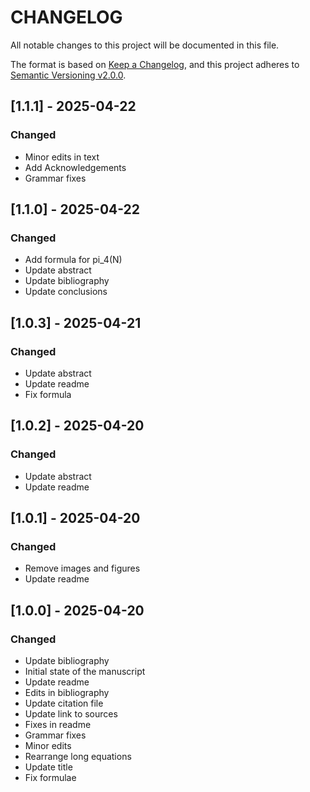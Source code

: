 # CHANGELOG

All notable changes to this project will be documented in this file.

The format is based on [Keep a Changelog](https://keepachangelog.com/en/1.0.0/),
and this project adheres to [Semantic Versioning v2.0.0](https://semver.org/spec/v2.0.0.html).

## [1.1.1] - 2025-04-22

### Changed

- Minor edits in text
- Add Acknowledgements
- Grammar fixes

## [1.1.0] - 2025-04-22

### Changed

- Add formula for pi_4(N)
- Update abstract
- Update bibliography
- Update conclusions

## [1.0.3] - 2025-04-21

### Changed

- Update abstract
- Update readme
- Fix formula

## [1.0.2] - 2025-04-20

### Changed

- Update abstract
- Update readme

## [1.0.1] - 2025-04-20

### Changed

- Remove images and figures
- Update readme

## [1.0.0] - 2025-04-20

### Changed

- Update bibliography
- Initial state of the manuscript
- Update readme
- Edits in bibliography
- Update citation file
- Update link to sources
- Fixes in readme
- Grammar fixes
- Minor edits
- Rearrange long equations
- Update title
- Fix formulae
